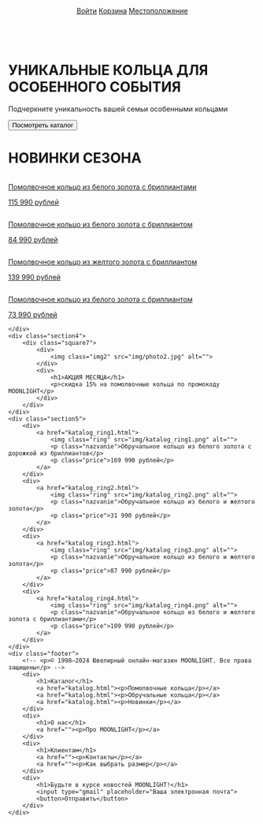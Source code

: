 <!DOCTYPE html>
<html lang="en">
<head>
    <meta charset="UTF-8">
    <meta name="viewport" content="width=device-width, initial-scale=1.0">
    <title>Ювелирный онлайн-магазин MOONLIGHT</title>
    <link rel="stylesheet" href="css/glavnoe_okno.css">
    <link rel="icon" href="img/icon.png" type="image/png">
</head>
<body>
    <header>
        <div>
            <img class="short_logo" src="img/short_logo.png" alt="">
        </div>
        <div>
            <a href="glavnoe_okno.html"><img class="long_logo" src="img/long_logo.png" alt=""></a>
        </div>
        <section class="ssylka">
            <a href="log_in.html">Войти</a>
            <a href="korzina.html">Корзина</a>
            <a href="map.html">Местоположение</a>
        </section>
    </header>
    <div class="section1">
        <div class="square"></div>
        <div class="square2"></div>
        <img class="img1" src="img/photo.png" alt="">
        <div class="">
            <h1 class="text1">УНИКАЛЬНЫЕ КОЛЬЦА ДЛЯ ОСОБЕННОГО СОБЫТИЯ</h1>
            <p class="text2">Подчеркните уникальность вашей семьи особенными кольцами</p>
            <a href="katalog.html"><button class="but1">Посмотреть каталог</button>  </a>          
        </div>
    </div> 
    <div class="section2">
        <div class="square3">
            <h1 class="text3">НОВИНКИ СЕЗОНА</h1>
        </div>
    </div>
    <div class="section3">
        <div>
            <a href="katalog_ring12.html">
                <img class="ring" src="img/katalog_ring12.png" alt="">
                <p class="nazvanie">Помолвочное кольцо из белого золота с бриллиантами</p>
                <p class="price">115 990 рублей</p>
            </a>
        </div>
        <div>
            <a href="katalog_ring13.html">
                <img class="ring" src="img/katalog_ring13.png" alt="">
                <p class="nazvanie">Помолвочное кольцо из белого золота с бриллиантом</p>
                <p class="price">84 990 рублей</p>
            </a>
        </div>
        <div>
            <a href="katalog_ring14.html">
                <img class="ring" src="img/katalog_ring14.png" alt="">
                <p class="nazvanie">Помолвочное кольцо из желтого золота с бриллиантом</p>
                <p class="price">139 990 рублей</p>
            </a>
        </div>
        <div>
            <a href="katalog_ring15.html">
                <img class="ring" src="img/katalog_ring15.png" alt="">
                <p class="nazvanie">Помолвочное кольцо из белого золота с бриллиантом</p>
                <p class="price">73 990 рублей</p>
            </a>
        </div>
    </div>

    </div>
    <div class="section4">
        <div class="square7">
            <div>
                <img class="img2" src="img/photo2.jpg" alt="">
            </div>
            <div>
                <h1>АКЦИЯ МЕСЯЦА</h1>
                <p>скидка 15% на помолвочные кольца по промокоду MOONLIGHT</p>
            </div>
        </div>
    </div>
    <div class="section5">
        <div>
            <a href="katalog_ring1.html">
                <img class="ring" src="img/katalog_ring1.png" alt="">
                <p class="nazvanie">Обручальное кольцо из белого золота с дорожкой из бриллиантов</p>
                <p class="price">169 990 рублей</p>
            </a>
        </div>
        <div>                
            <a href="katalog_ring2.html">
                <img class="ring" src="img/katalog_ring2.png" alt="">
                <p class="nazvanie">Обручальное кольцо из белого и желтого золота</p>
                <p class="price">31 990 рублей</p>
            </a>
        </div>
        <div>
            <a href="katalog_ring3.html">
                <img class="ring" src="img/katalog_ring3.png" alt="">
                <p class="nazvanie">Обручальное кольцо из белого и желтого золота</p>
                <p class="price">87 990 рублей</p>
            </a>
        </div>
        <div>
            <a href="katalog_ring4.html">
                <img class="ring" src="img/katalog_ring4.png" alt="">
                <p class="nazvanie">Обручальное кольцо из белого и желтого золота с бриллиантами</p>
                <p class="price">109 990 рублей</p>
            </a>
        </div>
    </div>
    <div class="footer">
        <!-- <p>© 1998–2024 Ювелирный онлайн-магазин MOONLIGHT. Все права защищены</p> -->
        <div>
            <h1>Каталог</h1>
            <a href="katalog.html"><p>Помолвочные кольца</p></a>
            <a href="katalog.html"><p>Обручальные кольца</p></a>
            <a href="katalog.html"><p>Новинки</p></a>
        </div>
        <div>
            <h1>О нас</h1>
            <a href=""><p>Про MOONLIGHT</p></a>
        </div>
        <div>
            <h1>Клиентам</h1>
            <a href=""><p>Контакты</p></a>
            <a href=""><p>Как выбрать размер</p></a>
        </div>
        <div>
            <h1>Будьте в курсе новостей MOONLIGHT!</h1>
            <input type="gmail" placeholder="Ваша электронная почта">
            <button>Отправить</button>
        </div>
    </div>
</body>
</html>
